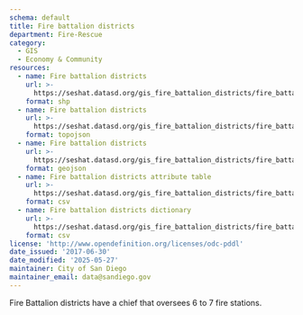 ```yaml
---
schema: default
title: Fire battalion districts
department: Fire-Rescue
category:
  - GIS
  - Economy & Community
resources:
  - name: Fire battalion districts
    url: >-
      https://seshat.datasd.org/gis_fire_battalion_districts/fire_battalion_districts_datasd.zip
    format: shp
  - name: Fire battalion districts
    url: >-
      https://seshat.datasd.org/gis_fire_battalion_districts/fire_battalion_districts_datasd.topo.json
    format: topojson
  - name: Fire battalion districts
    url: >-
      https://seshat.datasd.org/gis_fire_battalion_districts/fire_battalion_districts_datasd.geojson
    format: geojson
  - name: Fire battalion districts attribute table
    url: >-
      https://seshat.datasd.org/gis_fire_battalion_districts/fire_battalion_districts_datasd.csv
    format: csv
  - name: Fire battalion districts dictionary
    url: >-
      https://seshat.datasd.org/gis_fire_battalion_districts/fire_battalion_districts_dictionary_datasd.csv
    format: csv
license: 'http://www.opendefinition.org/licenses/odc-pddl'
date_issued: '2017-06-30'
date_modified: '2025-05-27'
maintainer: City of San Diego
maintainer_email: data@sandiego.gov
---
```

Fire Battalion districts have a chief that oversees 6 to 7 fire stations.
<!--more-->
